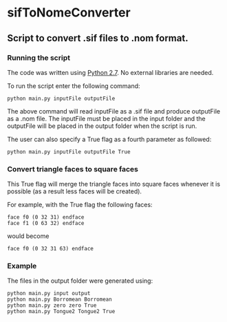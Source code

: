 # sifToNomeConverter
## Script to convert .sif files to .nom format.

### Running the script
The code was written using [Python 2.7](https://www.python.org/downloads/). No external libraries are needed.

To run the script enter the following command:
```
python main.py inputFile outputFile
```
The above command will read inputFile as a .sif file and produce outputFile as a .nom file. The inputFile must be placed in the input folder and the outputFile will be placed in the output folder when the script is run. 

The user can also specify a True flag as a fourth parameter as followed:
```
python main.py inputFile outputFile True
```
### Convert triangle faces to square faces
This True flag will merge the triangle faces into square faces whenever it is possible (as a result less faces will be created).

For example, with the True flag the following faces:
```
face f0 (0 32 31) endface
face f1 (0 63 32) endface
```
would become
```
face f0 (0 32 31 63) endface
```
### Example
The files in the output folder were generated using:
```
python main.py input output
python main.py Borromean Borromean
python main.py zero zero True
python main.py Tongue2 Tongue2 True
```

